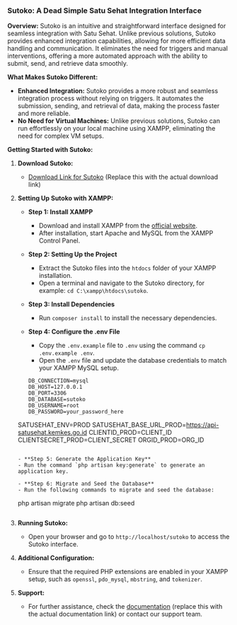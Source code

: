 ### Sutoko: A Dead Simple Satu Sehat Integration Interface

**Overview:**
Sutoko is an intuitive and straightforward interface designed for seamless integration with Satu Sehat. Unlike previous solutions, Sutoko provides enhanced integration capabilities, allowing for more efficient data handling and communication. It eliminates the need for triggers and manual interventions, offering a more automated approach with the ability to submit, send, and retrieve data smoothly.

**What Makes Sutoko Different:**
- **Enhanced Integration:** Sutoko provides a more robust and seamless integration process without relying on triggers. It automates the submission, sending, and retrieval of data, making the process faster and more reliable.
- **No Need for Virtual Machines:** Unlike previous solutions, Sutoko can run effortlessly on your local machine using XAMPP, eliminating the need for complex VM setups.

**Getting Started with Sutoko:**

1. **Download Sutoko:**
   - [Download Link for Sutoko](#) (Replace this with the actual download link)

2. **Setting Up Sutoko with XAMPP:**
   - **Step 1: Install XAMPP**
     - Download and install XAMPP from the [official website](https://www.apachefriends.org/index.html).
     - After installation, start Apache and MySQL from the XAMPP Control Panel.

   - **Step 2: Setting Up the Project**
     - Extract the Sutoko files into the `htdocs` folder of your XAMPP installation.
     - Open a terminal and navigate to the Sutoko directory, for example: `cd C:\xampp\htdocs\sutoko`.

   - **Step 3: Install Dependencies**
     - Run `composer install` to install the necessary dependencies.

   - **Step 4: Configure the .env File**
     - Copy the `.env.example` file to `.env` using the command `cp .env.example .env`.
     - Open the `.env` file and update the database credentials to match your XAMPP MySQL setup.

     ```
     DB_CONNECTION=mysql
     DB_HOST=127.0.0.1
     DB_PORT=3306
     DB_DATABASE=sutoko
     DB_USERNAME=root
     DB_PASSWORD=your_password_here

    SATUSEHAT_ENV=PROD
    SATUSEHAT_BASE_URL_PROD=https://api-satusehat.kemkes.go.id
    CLIENTID_PROD=CLIENT_ID
    CLIENTSECRET_PROD=CLIENT_SECRET
    ORGID_PROD=ORG_ID
     ```

   - **Step 5: Generate the Application Key**
     - Run the command `php artisan key:generate` to generate an application key.

   - **Step 6: Migrate and Seed the Database**
     - Run the following commands to migrate and seed the database:

     ```
     php artisan migrate
     php artisan db:seed
     ```

3. **Running Sutoko:**
   - Open your browser and go to `http://localhost/sutoko` to access the Sutoko interface.

4. **Additional Configuration:**
   - Ensure that the required PHP extensions are enabled in your XAMPP setup, such as `openssl`, `pdo_mysql`, `mbstring`, and `tokenizer`.

5. **Support:**
   - For further assistance, check the [documentation](#) (replace this with the actual documentation link) or contact our support team.